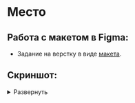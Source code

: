 # Место

## Работа с макетом в Figma:
- Задание на верстку в виде [макета](https://www.figma.com/file/vOAvsTYsncAlKMwwZK4b1K/%D0%92%D1%91%D1%80%D1%81%D1%82%D0%BA%D0%B0%3A-%D0%9C%D0%B5%D1%81%D1%82%D0%BE?type=design&node-id=7%3A2&mode=design&t=YdmuYl2OvZLa0hZz-1).

## Скриншот:
<details>
  <summary>Развернуть</summary>
  &nbsp;
  <img src="./images/mesto.jpg" alt="Место">
</details>
